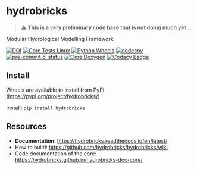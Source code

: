 # hydrobricks

> :warning: **This is a very preliminary code base that is not doing much yet...**

Modular Hydrological Modelling Framework

[![DOI](https://zenodo.org/badge/301952016.svg)](https://zenodo.org/badge/latestdoi/301952016)
[![Core Tests Linux](https://github.com/hydrobricks/hydrobricks/actions/workflows/core-tests-linux.yml/badge.svg)](https://github.com/hydrobricks/hydrobricks/actions/workflows/core-tests-linux.yml)
[![Python Wheels](https://github.com/hydrobricks/hydrobricks/actions/workflows/python-wheels.yml/badge.svg)](https://github.com/hydrobricks/hydrobricks/actions/workflows/python-wheels.yml)
[![codecov](https://codecov.io/gh/hydrobricks/hydrobricks/branch/main/graph/badge.svg?token=G1PBSK8EG2)](https://codecov.io/gh/hydrobricks/hydrobricks)
[![pre-commit.ci status](https://results.pre-commit.ci/badge/github/hydrobricks/hydrobricks/main.svg)](https://results.pre-commit.ci/latest/github/hydrobricks/hydrobricks/main)
[![Core Doxygen](https://github.com/hydrobricks/hydrobricks/actions/workflows/core-doxygen.yml/badge.svg)](https://github.com/hydrobricks/hydrobricks/actions/workflows/core-doxygen.yml)
[![Codacy Badge](https://app.codacy.com/project/badge/Grade/639e5bb76690488f9aac5feb89722bfa)](https://www.codacy.com/gh/hydrobricks/hydrobricks/dashboard?utm_source=github.com&amp;utm_medium=referral&amp;utm_content=hydrobricks/hydrobricks&amp;utm_campaign=Badge_Grade)

## Install

Wheels are available to install from PyPI (https://pypi.org/project/hydrobricks/)

Install: ```pip install hydrobricks```

## Resources
*   **Documentation**: https://hydrobricks.readthedocs.io/en/latest/
*   How to build: https://github.com/hydrobricks/hydrobricks/wiki
*   Code documentation of the core: https://hydrobricks.github.io/hydrobricks-doc-core/
